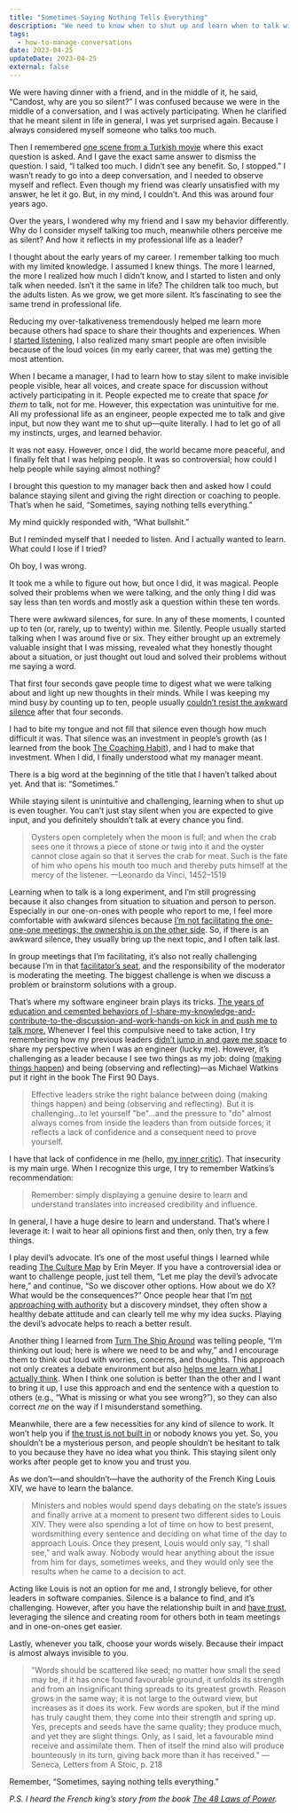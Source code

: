 ```yaml
---
title: "Sometimes Saying Nothing Tells Everything"
description: "We need to know when to shut up and learn when to talk with a few words that we plant like seeds (not too close to each other, but not too far)."
tags:
  - how-to-manage-conversations
date: 2023-04-25
updateDate: 2023-04-25
external: false
---
```


We were having dinner with a friend, and in the middle of it, he said, “Candost, why are you so silent?” I was confused because we were in the middle of a conversation, and I was actively participating. When he clarified that he meant silent in life in general, I was yet surprised again. Because I always considered myself someone who talks too much.

Then I remembered [one scene from a Turkish movie](https://www.youtube.com/watch?v=Gh9Vo-skVCI&t=10s) where this exact question is asked. And I gave the exact same answer to dismiss the question. I said, “I talked too much. I didn’t see any benefit. So, I stopped.” I wasn’t ready to go into a deep conversation, and I needed to observe myself and reflect. Even though my friend was clearly unsatisfied with my answer, he let it go. But, in my mind, I couldn’t. And this was around four years ago.

Over the years, I wondered why my friend and I saw my behavior differently. Why do I consider myself talking too much, meanwhile others perceive me as silent? And how it reflects in my professional life as a leader?

I thought about the early years of my career. I remember talking too much with my limited knowledge. I assumed I knew things. The more I learned, the more I realized how much I didn’t know, and I started to listen and only talk when needed. Isn’t it the same in life? The children talk too much, but the adults listen. As we grow, we get more silent. It’s fascinating to see the same trend in professional life.

Reducing my over-talkativeness tremendously helped me learn more because others had space to share their thoughts and experiences. When I [started listening](/the-must-have-skill-for-every-leader-listening-with-empathy/), I also realized many smart people are often invisible because of the loud voices (in my early career, that was me) getting the most attention.

When I became a manager, I had to learn how to stay silent to make invisible people visible, hear all voices, and create space for discussion without actively participating in it. People expected me to create that space _for them_ to talk, not for me. However, this expectation was unintuitive for me. All my professional life as an engineer, people expected me to talk and give input, but now they want me to shut up—quite literally. I had to let go of all my instincts, urges, and learned behavior.

It was not easy. However, once I did, the world became more peaceful, and I finally felt that I was helping people. It was so controversial; how could I help people while saying almost nothing?

I brought this question to my manager back then and asked how I could balance staying silent and giving the right direction or coaching to people. That’s when he said, “Sometimes, saying nothing tells everything.”

My mind quickly responded with, “What bullshit.”

But I reminded myself that I needed to listen. And I actually wanted to learn. What could I lose if I tried?

Oh boy, I was wrong.

It took me a while to figure out how, but once I did, it was magical. People solved their problems when we were talking, and the only thing I did was say less than ten words and mostly ask a question within these ten words.

There were awkward silences, for sure. In any of these moments, I counted up to ten (or, rarely, up to twenty) within me. Silently. People usually started talking when I was around five or six. They either brought up an extremely valuable insight that I was missing, revealed what they honestly thought about a situation, or just thought out loud and solved their problems without me saying a word.

That first four seconds gave people time to digest what we were talking about and light up new thoughts in their minds. While I was keeping my mind busy by counting up to ten, people usually [couldn’t resist the awkward silence](https://www.inc.com/james-sudakow/the-science-behind-why-awkward-silence-works.html) after that four seconds.

I had to bite my tongue and not fill that silence even though how much difficult it was. That silence was an investment in people’s growth (as I learned from the book [The Coaching Habit](https://boxofcrayons.com/the-coaching-habit-book/)), and I had to make that investment. When I did, I finally understood what my manager meant.

There is a big word at the beginning of the title that I haven’t talked about yet. And that is: “Sometimes.”

While staying silent is unintuitive and challenging, learning when to shut up is even tougher. You can’t just stay silent when you are expected to give input, and you definitely shouldn’t talk at every chance you find.

> Oysters open completely when the moon is full; and when the crab sees one it throws a piece of stone or twig into it and the oyster cannot close again so that it serves the crab for meat. Such is the fate of him who opens his mouth too much and thereby puts himself at the mercy of the listener.
> —Leonardo da Vinci, 1452–1519

Learning when to talk is a long experiment, and I’m still progressing because it also changes from situation to situation and person to person. Especially in our one-on-ones with people who report to me, I feel more comfortable with awkward silences because [I’m not facilitating the one-one-one meetings; the ownership is on the other side](/effective-1-on-1-meetings-own-your-one-on-one-meeting/). So, if there is an awkward silence, they usually bring up the next topic, and I often talk last.

In group meetings that I’m facilitating, it’s also not really challenging because I’m in that [facilitator’s seat](/newsletter/mektup-24/), and the responsibility of the moderator is moderating the meeting. The biggest challenge is when we discuss a problem or brainstorm solutions with a group.

That’s where my software engineer brain plays its tricks. [The years of education and cemented behaviors of I-share-my-knowledge-and-contribute-to-the-discussion-and-work-hands-on kick in and push me to talk more.](/the-real-difficulty-of-engineering-leadership/) Whenever I feel this compulsive need to take action, I try remembering how my previous leaders [didn’t jump in and gave me space](https://candost.substack.com/p/sw-21-intent-based-leadership-with-david-marquet) to share my perspective when I was an engineer (lucky me). However, it’s challenging as a leader because I see two things as my job: doing ([making things happen](/bias-towards-action/)) and being (observing and reflecting)—as Michael Watkins put it right in the book The First 90 Days.

> Effective leaders strike the right balance between doing (making things happen) and being (observing and reflecting). But it is challenging...to let yourself "be"...and the pressure to "do" almost always comes from inside the leaders than from outside forces; it reflects a lack of confidence and a consequent need to prove yourself.

I have that lack of confidence in me (hello, [my inner critic](https://candost.substack.com/p/17-banish-your-inner-critic-with-638)). That insecurity is my main urge. When I recognize this urge, I try to remember Watkins’s recommendation:

> Remember: simply displaying a genuine desire to learn and understand translates into increased credibility and influence.

In general, I have a huge desire to learn and understand. That’s where I leverage it: I wait to hear all opinions first and then, only then, try a few things.

I play devil’s advocate. It’s one of the most useful things I learned while reading [The Culture Map](/books/high-productivity-and-clear-communication-in-different-cultures/) by Erin Meyer. If you have a controversial idea or want to challenge people, just tell them, “Let me play the devil’s advocate here,” and continue, “So we discover other options. How about we do X? What would be the consequences?” Once people hear that I’m [not approaching with authority](https://candost.substack.com/p/sw-21-intent-based-leadership-with-david-marquet) but a discovery mindset, they often show a healthy debate attitude and can clearly tell me why my idea sucks. Playing the devil’s advocate helps to reach a better result.

Another thing I learned from [Turn The Ship Around](/books/turn-the-ship-around-summary-book-chapter-notes/) was telling people, “I’m thinking out loud; here is where we need to be and why,” and I encourage them to think out loud with worries, concerns, and thoughts. This approach not only creates a debate environment but also [helps me learn what I actually think](/speaking-writing-and-high-quality-ideas/). When I think one solution is better than the other and I want to bring it up, I use this approach and end the sentence with a question to others (e.g., “What is missing or what you see wrong?”), so they can also correct _me_ on the way if I misunderstand something.

Meanwhile, there are a few necessities for any kind of silence to work. It won’t help you if [the trust is not built in](/how-to-build-trust-in-a-team-as-a-new-manager/) or nobody knows you yet. So, you shouldn’t be a mysterious person, and people shouldn’t be hesitant to talk to you because they have no idea what you think. This staying silent only works after people get to know you and trust you.

As we don’t—and shouldn’t—have the authority of the French King Louis XIV, we have to learn the balance.

> Ministers and nobles would spend days debating on the state’s issues and finally arrive at a moment to present two different sides to Louis XIV. They were also spending a lot of time on how to best present, wordsmithing every sentence and deciding on what time of the day to approach Louis. Once they present, Louis would only say, “I shall see,” and walk away. Nobody would hear anything about the issue from him for days, sometimes weeks, and they would only see the results when he came to a decision to act.

Acting like Louis is not an option for me and, I strongly believe, for other leaders in software companies. Silence is a balance to find, and it’s challenging. However, after you have the relationship built in and [have trust](/how-to-build-trust-in-a-team-as-a-new-manager/), leveraging the silence and creating room for others both in team meetings and in one-on-ones get easier.

Lastly, whenever you talk, choose your words wisely. Because their impact is almost always invisible to you.

> "Words should be scattered like seed; no matter how small the seed may be, if it has once found favourable ground, it unfolds its strength and from an insignificant thing spreads to its greatest growth. Reason grows in the same way; it is not large to the outward view, but increases as it does its work. Few words are spoken, but if the mind has truly caught them, they come into their strength and spring up. Yes, precepts and seeds have the same quality; they produce much, and yet they are slight things. Only, as I said, let a favourable mind receive and assimilate them. Then of itself the mind also will produce bounteously in its turn, giving back more than it has received." — Seneca, Letters from A Stoic, p. 218

Remember, “Sometimes, saying nothing tells everything.”

_P.S. I heard the French king’s story from the book [The 48 Laws of Power](https://en.wikipedia.org/wiki/The_48_Laws_of_Power)._
